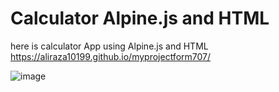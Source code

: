 # Calculator Alpine.js and HTML
here is calculator App using Alpine.js and HTML 
https://aliraza10199.github.io/myprojectform707/


![image](https://github.com/user-attachments/assets/2115b66c-8f0a-46f0-9293-431f76490f76)

